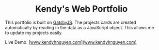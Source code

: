 <h1 align="center">
  Kendy's Web Portfolio
</h1>

This portfolio is built on [GatsbyJS](https://www.gatsbyjs.org/). The projects cards are created automatically by reading in the data as a JavaScript object. This allows me to update my projects easily.

Live Demo:
[www.kendyhnguyen.com](www.kendyhnguyen.com)
